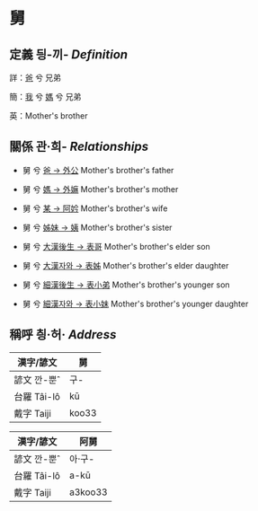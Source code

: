 # 舅
## 定義 딍-끼- _Definition_
詳：[爸](member2.md) 兮 兄弟

簡：[我](member1.md) 兮 [媽](member2.md) 兮 兄弟

英：Mother's brother

## 關係 관·희- _Relationships_

- 舅 兮 [爸 → 外公](member13.md) Mother's brother's father

- 舅 兮 [媽 → 外嫲](member14.md) Mother's brother's mother

- 舅 兮 [某 → 阿妗](member51.md) Mother's brother's wife

- 舅 兮 [姊妹 → 姨](member15.md) Mother's brother's sister

- 舅 兮 [大漢後生 → 表哥](member47.md) Mother's brother's elder son

- 舅 兮 [大漢자와 → 表姊](member48.md) Mother's brother's elder daughter

- 舅 兮 [細漢後生 → 表小弟](member49.md) Mother's brother's younger son

- 舅 兮 [細漢자와 → 表小妹](member50.md) Mother's brother's younger daughter



## 稱呼 칑·허· _Address_

漢字/諺文 | 舅
--- | ---
諺文 깐-뿐ˆ | 구-
台羅 Tâi-lô | kū
戴字 Taiji | koo33


漢字/諺文 | 阿舅
--- | ---
諺文 깐-뿐ˆ | 아·구-
台羅 Tâi-lô | a-kū
戴字 Taiji | a3koo33


